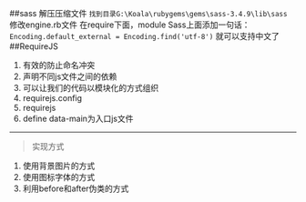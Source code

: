 ##sass 
解压压缩文件
`找到目录G:\Koala\rubygems\gems\sass-3.4.9\lib\sass`
修改engine.rb文件
在require下面，module Sass上面添加一句话：
`Encoding.default_external = Encoding.find('utf-8')`
就可以支持中文了
##RequireJS
1. 有效的防止命名冲突
2. 声明不同js文件之间的依赖
3. 可以让我们的代码以模块化的方式组织
4. requirejs.config
5. requirejs
6. define
data-main为入口js文件
***
> 实现方式
1. 使用背景图片的方式
2. 使用图标字体的方式
3. 利用before和after伪类的方式
